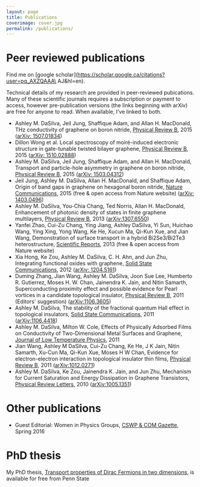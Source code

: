 ```yaml
---
layout: page
title: Publications
coverimage: cover.jpg
permalink: /publications/
---
```


# Peer reviewed publications

Find me on [google scholar](https://scholar.google.ca/citations?user=pq_AXZQAAA\
AJ&hl=en).

Technical details of my research are provided in peer-reviewed pubications. Many of these scientific journals requires a subscription or payment to access, however pre-publication versions (the links beginning with arXiv) are free for anyone to read. When available, I've linked to both.

* Ashley M. DaSilva, Jeil Jung, Shaffique Adam, and Allan H. MacDonald, THz conductivity of graphene on boron nitride, [Physical Review B](http://dx.doi.org/10.1103/PhysRevB.92.155406), 2015 ([arXiv: 1507.01834](http://arxiv.org/abs/1507.01834))
* Dillon Wong et al. Local spectroscopy of moiré-induced electronic structure in gate-tunable twisted bilayer graphene, [Physical Review B](http://dx.doi.org/10.1103/PhysRevB.92.155409), 2015 ([arXiv: 1510.02888](http://arxiv.org/abs/1510.02888))
* Ashley M. DaSilva, Jeil Jung, Shaffique Adam, and Allan H. MacDonald, Transport and particle-hole asymmetry in graphene on boron nitride, [Physical Review B](http://dx.doi.org/10.1103/PhysRevB.91.245422), 2015 ([arXiv: 1503.04312](http://arxiv.org/abs/1503.04312))
* Jeil Jung, Ashley M. DaSilva, Allan H. MacDonald, and Shaffique Adam, Origin of band gaps in graphene on hexagonal boron nitride, [Nature Communications](http://www.nature.com/ncomms/2015/150219/ncomms7308/full/ncomms7308.html), 2015 (free & open access from Nature website) ([arXiv: 1403.0496](http://arxiv.org/abs/1403.0496))
* Ashley M. DaSilva, You-Chia Chang, Ted Norris, Allan H. MacDonald, Enhancement of photonic density of states in finite graphene multilayers, [Physical Review B](http://link.aps.org/doi/10.1103/PhysRevB.88.195411), 2013 ([arXiv:1307.6550](http://arxiv.org/abs/1307.6550))
* Yanfei Zhao, Cui-Zu Chang, Ying Jiang, Ashley DaSilva, Yi Sun, Huichao Wang, Ying Xing, Yong Wang, Ke He, Xucun Ma, Qi-Kun Xue, and Jian Wang, Demonstration of surface transport in a hybrid Bi2Se3/Bi2Te3 heterostructure, [Scientific
Reports](http://www.nature.com/srep/2013/131028/srep03060/full/srep03060.html), 2013 (free & open access from Nature website)
* Xia Hong, Ke Zou, Ashley M. DaSilva, C. H. Ahn, and Jun Zhu, Integrating functional oxides with graphene, [Solid State Communications](http://www.sciencedirect.com/science/article/pii/S0038109812002566), 2012 ([arXiv: 1204.5161](http://arxiv.org/abs/1204.5161))
* Duming Zhang, Jian Wang, Ashley M. DaSilva, Joon Sue Lee, Humberto R. Gutierrez, Moses H. W. Chan, Jainendra K. Jain, and Nitin Samarth, Superconducting proximity effect and possible evidence for Pearl vortices in a candidate topological insulator, [Physical Review B](http://prb.aps.org/abstract/PRB/v84/i16/e165120), 2011 (Editors' suggestion) ([arXiv:1106.3605](http://arxiv.org/abs/1106.3605))
* Ashley M. DaSilva, The stability of the fractional quantum Hall effect in topological insulators, [Solid State Communications](http://www.sciencedirect.com/science/article/pii/S0038109811003425), 2011 ([arXiv:1106.4418](http://arxiv.org/abs/1106.4418))
* Ashley M. DaSilva, Milton W. Cole, Effects of Physically Adsorbed Films on Conductivity of Two-Dimensional Metal Surfaces and Graphene, [Journal of Low Temperature Physics](http://www.springerlink.com/content/m71705h3921p6n28/), 2011
* Jian Wang, Ashley M DaSilva, Cui-Zu Chang, Ke He, J K Jain, Nitin Samarth, Xu-Cun Ma, Qi-Kun Xue, Moses H W Chan, Evidence for electron-electron interaction in topological insulator thin films, [Physical Review B](http://prb.aps.org/abstract/PRB/v83/i24/e245438), 2011 ([arXiv:1012.0271](http://arxiv.org/abs/1012.0271))
* Ashley M. DaSilva, Ke Zou, Jainendra K. Jain, and Jun Zhu, Mechanism for Current Saturation and Energy Dissipation in Graphene Transistors, [Physical Review Letters](http://prl.aps.org/abstract/PRL/v104/i23/e236601), 2010 ([arXiv:1005.1351](http://arxiv.org/abs/1005.1351))


# Other publications

* Guest Editorial: Women in Physics Groups, [CSWP & COM Gazette](https://www.aps.org/programs/women/reports/gazette/upload/spr16.pdf), Spring 2016


# PhD thesis

My PhD thesis, [Transport properties of Dirac Fermions in two dimensions](https://etda.libraries.psu.edu/paper/14904/), is available for free from Penn State
